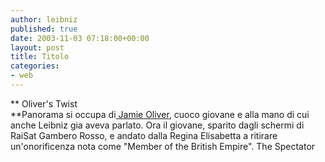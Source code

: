 ```yaml
---
author: leibniz
published: true
date: 2003-11-03 07:18:00+00:00
layout: post
title: Titolo
categories:
- web
---
```


 **   Oliver's Twist   
**Panorama si occupa di[ Jamie Oliver](http://www.panorama.it/societa/protagonisti/articolo/ix1-A020001021487), cuoco giovane e alla mano di cui anche Leibniz gia aveva parlato. Ora il giovane, sparito dagli schermi di RaiSat Gambero Rosso, e andato dalla Regina Elisabetta a ritirare un'onorificenza nota come "Member of the British Empire".
  The Spectator
